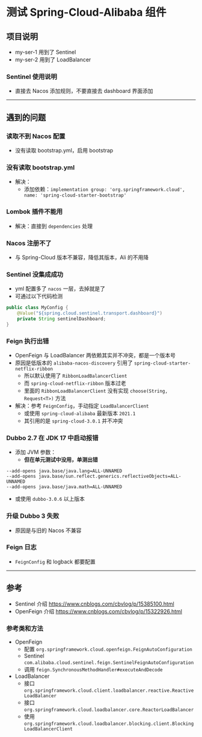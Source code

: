 # 测试 Spring-Cloud-Alibaba 组件

## 项目说明

- my-ser-1 用到了 Sentinel
- my-ser-2 用到了 LoadBalancer

### Sentinel 使用说明

- 直接去 Nacos 添加规则，不要直接去 dashboard 界面添加

---

## 遇到的问题

### 读取不到 Nacos 配置

- 没有读取 bootstrap.yml，启用 bootstrap

### 没有读取 bootstrap.yml

- 解决：
    - 添加依赖：`implementation group: 'org.springframework.cloud', name: 'spring-cloud-starter-bootstrap'`

### Lombok 插件不能用

- 解决：直接到 `dependencies` 处理

### Nacos 注册不了

- 与 Spring-Cloud 版本不兼容，降低其版本，Ali 的不用降

### Sentinel 没集成成功

- yml 配置多了 `nacos` 一层，去掉就是了
- 可通过以下代码检测

```java
public class MyConfig {
    @Value("${spring.cloud.sentinel.transport.dashboard}")
    private String sentinelDashboard;
}
```

### Feign 执行出错

- OpenFeign 与 LoadBalancer 两依赖其实并不冲突，都是一个版本号
- 原因是低版本的 `alibaba-nacos-discovery` 引用了 `spring-cloud-starter-netflix-ribbon`
    - 所以默认使用了 `RibbonLoadBalancerClient`
    - 而 `spring-cloud-netflix-ribbon` 版本过老
    - 里面的 `RibbonLoadBalancerClient` 没有实现 `choose(String, Request<T>)` 方法
- 解决：参考 `FeignConfig`，手动指定 `LoadBalancerClient`
    - 或使用 `spring-cloud-alibaba` 最新版本 `2021.1`
    - 其引用的是 `spring-cloud-3.0.1` 并不冲突

### Dubbo 2.7 在 JDK 17 中启动报错

- 添加 JVM 参数：
    - **但在单元测试中没用，单测出错**

```
--add-opens java.base/java.lang=ALL-UNNAMED 
--add-opens java.base/sun.reflect.generics.reflectiveObjects=ALL-UNNAMED
--add-opens java.base/java.math=ALL-UNNAMED
```

- 或使用 `dubbo-3.0.6` 以上版本

### 升级 Dubbo 3 失败

- 原因是与旧的 Nacos 不兼容

### Feign 日志

- `FeignConfig` 和 logback 都要配置

---

## 参考

- Sentinel 介绍 https://www.cnblogs.com/cbvlog/p/15385100.html
- OpenFeign 介绍 https://www.cnblogs.com/cbvlog/p/15322926.html

### 参考类和方法

- OpenFeign
    - 配置 `org.springframework.cloud.openfeign.FeignAutoConfiguration`
    - Sentinel `com.alibaba.cloud.sentinel.feign.SentinelFeignAutoConfiguration`
    - 调用 `feign.SynchronousMethodHandler#executeAndDecode`
- LoadBalancer
    - 接口 `org.springframework.cloud.client.loadbalancer.reactive.ReactiveLoadBalancer`
    - 接口 `org.springframework.cloud.loadbalancer.core.ReactorLoadBalancer`
    - 使用 `org.springframework.cloud.loadbalancer.blocking.client.BlockingLoadBalancerClient`